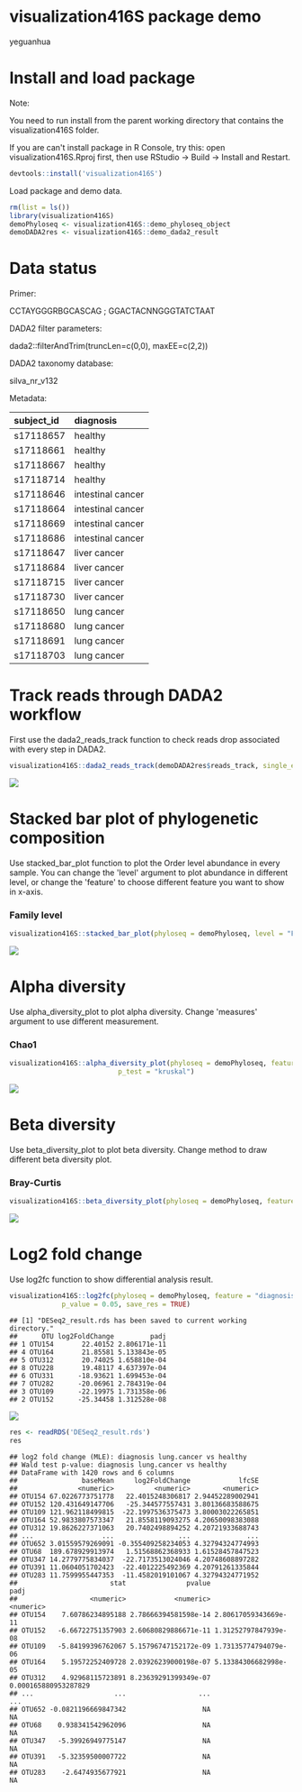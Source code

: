visualization416S package demo
================
yeguanhua

Install and load package
========================

Note:

You need to run install from the parent working directory that contains the visualization416S folder.

If you are can't install package in R Console, try this: open visualization416S.Rproj first, then use RStudio → Build → Install and Restart.

``` r
devtools::install('visualization416S')
```

Load package and demo data.

``` r
rm(list = ls())
library(visualization416S)
demoPhyloseq <- visualization416S::demo_phyloseq_object
demoDADA2res <- visualization416S::demo_dada2_result
```

Data status
===========

Primer:

CCTAYGGGRBGCASCAG ; GGACTACNNGGGTATCTAAT

DADA2 filter parameters:

dada2::filterAndTrim(truncLen=c(0,0), maxEE=c(2,2))

DADA2 taxonomy database:

silva\_nr\_v132

Metadata:

| subject\_id | diagnosis         |
|:------------|:------------------|
| s17118657   | healthy           |
| s17118661   | healthy           |
| s17118667   | healthy           |
| s17118714   | healthy           |
| s17118646   | intestinal cancer |
| s17118664   | intestinal cancer |
| s17118669   | intestinal cancer |
| s17118686   | intestinal cancer |
| s17118647   | liver cancer      |
| s17118684   | liver cancer      |
| s17118715   | liver cancer      |
| s17118730   | liver cancer      |
| s17118650   | lung cancer       |
| s17118680   | lung cancer       |
| s17118691   | lung cancer       |
| s17118703   | lung cancer       |

Track reads through DADA2 workflow
==================================

First use the dada2\_reads\_track function to check reads drop associated with every step in DADA2.

``` r
visualization416S::dada2_reads_track(demoDADA2res$reads_track, single_end = FALSE)
```

![](README_files/figure-markdown_github/reads%20track-1.png)

Stacked bar plot of phylogenetic composition
============================================

Use stacked\_bar\_plot function to plot the Order level abundance in every sample. You can change the 'level' argument to plot abundance in different level, or change the 'feature' to choose different feature you want to show in x-axis.

### Family level

``` r
visualization416S::stacked_bar_plot(phyloseq = demoPhyloseq, level = "Family", feature = "diagnosis")
```

![](README_files/figure-markdown_github/Stacked%20bar%20plot-1.png)

Alpha diversity
===============

Use alpha\_diversity\_plot to plot alpha diversity. Change 'measures' argument to use different measurement.

### Chao1

``` r
visualization416S::alpha_diversity_plot(phyloseq = demoPhyloseq, feature = "diagnosis", measures = "Chao1", 
                           p_test = "kruskal")
```

![](README_files/figure-markdown_github/Chao1-1.png)

Beta diversity
==============

Use beta\_diversity\_plot to plot beta diversity. Change method to draw different beta diversity plot.

### Bray-Curtis

``` r
visualization416S::beta_diversity_plot(phyloseq = demoPhyloseq, feature = "diagnosis", method = "bray")
```

![](README_files/figure-markdown_github/Bray-Curtis-1.png)

Log2 fold change
================

Use log2fc function to show differential analysis result.

``` r
visualization416S::log2fc(phyloseq = demoPhyloseq, feature = "diagnosis", level = NA, 
             p_value = 0.05, save_res = TRUE)
```

    ## [1] "DESeq2_result.rds has been saved to current working directory."
    ##      OTU log2FoldChange         padj
    ## 1 OTU154       22.40152 2.806171e-11
    ## 4 OTU164       21.85581 5.133843e-05
    ## 5 OTU312       20.74025 1.658810e-04
    ## 8 OTU228       19.48117 4.637397e-04
    ## 6 OTU331      -18.93621 1.699453e-04
    ## 7 OTU282      -20.06961 2.784319e-04
    ## 3 OTU109      -22.19975 1.731358e-06
    ## 2 OTU152      -25.34458 1.312528e-08

![](README_files/figure-markdown_github/log2fc-1.png)

``` r
res <- readRDS('DESeq2_result.rds')
res
```

    ## log2 fold change (MLE): diagnosis lung.cancer vs healthy 
    ## Wald test p-value: diagnosis lung.cancer vs healthy 
    ## DataFrame with 1420 rows and 6 columns
    ##                baseMean     log2FoldChange            lfcSE
    ##               <numeric>          <numeric>        <numeric>
    ## OTU154 67.0226773751778   22.4015248306817 2.94452289002941
    ## OTU152 120.431649147706   -25.344577557431 3.80136683588675
    ## OTU109 121.962118499815  -22.1997536375473 3.80003022265851
    ## OTU164 52.9833807573347   21.8558119093275 4.20650098383088
    ## OTU312 19.8626227371063   20.7402498894252 4.20721933688743
    ## ...                 ...                ...              ...
    ## OTU652 3.01559579269091 -0.355409258234053 4.32794324774993
    ## OTU68  189.678929913974   1.51568862368933 1.61528457847523
    ## OTU347 14.2779775834037  -22.7173513024046 4.20748608897282
    ## OTU391 11.0604051702423  -22.4012225492369 4.20791261335844
    ## OTU283 11.7599955447353  -11.4582019101067 4.32794324771952
    ##                       stat               pvalue                 padj
    ##                  <numeric>            <numeric>            <numeric>
    ## OTU154    7.60786234895188 2.78666394581598e-14 2.80617059343669e-11
    ## OTU152   -6.66722751357903 2.60680829886671e-11 1.31252797847939e-08
    ## OTU109   -5.84199396762067 5.15796747152172e-09 1.73135774794079e-06
    ## OTU164    5.19572252409728 2.03926239000198e-07 5.13384306682998e-05
    ## OTU312    4.92968115723891 8.23639291399349e-07 0.000165880953287829
    ## ...                    ...                  ...                  ...
    ## OTU652 -0.0821196669847342                   NA                   NA
    ## OTU68    0.938341542962096                   NA                   NA
    ## OTU347   -5.39926949775147                   NA                   NA
    ## OTU391   -5.32359500007722                   NA                   NA
    ## OTU283    -2.6474935677921                   NA                   NA
